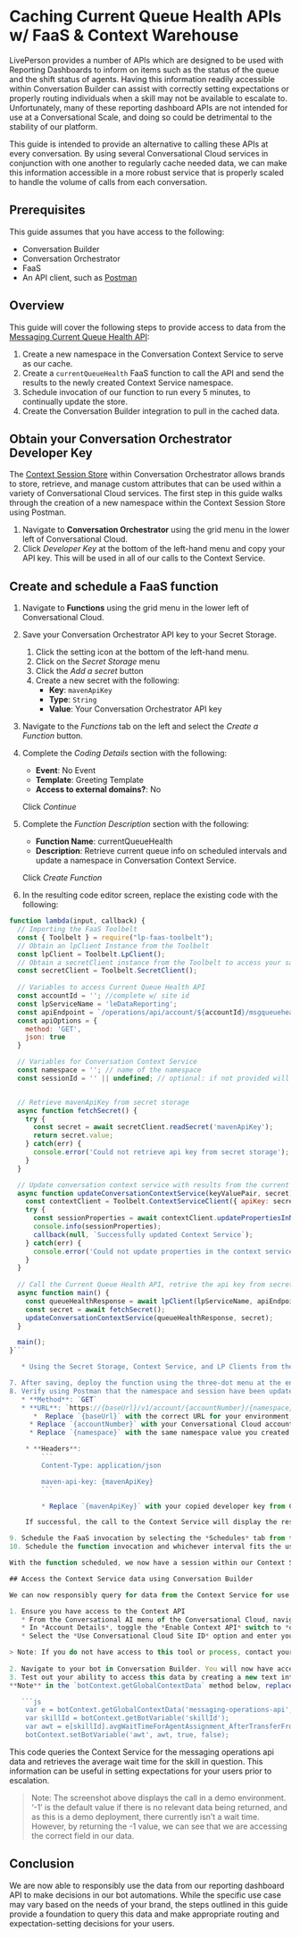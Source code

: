 # Caching Current Queue Health APIs w/ FaaS & Context Warehouse

LivePerson provides a number of APIs which are designed to be used with Reporting Dashboards to inform on items such as the status of the queue and the shift status of agents. Having this information readily accessible within Conversation Builder can assist with correctly setting expectations or properly routing individuals when a skill may not be available to escalate to. Unfortunately, many of these reporting dashboard APIs are not intended for use at a Conversational Scale, and doing so could be detrimental to the stability of our platform.

This guide is intended to provide an alternative to calling these APIs at every conversation. By using several Conversational Cloud services in conjunction with one another to regularly cache needed data, we can make this information accessible in a more robust service that is properly scaled to handle the volume of calls from each conversation.

## Prerequisites
This guide assumes that you have access to the following:
* Conversation Builder
* Conversation Orchestrator
* FaaS
* An API client, such as [Postman](https://www.postman.com/)

## Overview
This guide will cover the following steps to provide access to data from the [Messaging Current Queue Health API](https://developers.liveperson.com/messaging-operations-api-methods-messaging-current-queue-health.html):

1. Create a new namespace in the Conversation Context Service to serve as our cache.
2. Create a `currentQueueHealth` FaaS function to call the API and send the results to the newly created Context Service namespace.
3. Schedule invocation of our function to run every 5 minutes, to continually update the store.
4. Create the Conversation Builder integration to pull in the cached data.

## Obtain your Conversation Orchestrator Developer Key

The [Context Session Store](https://developers.liveperson.com/conversation-orchestrator-conversation-context-service-overview.html) within Conversation Orchestrator allows brands to store, retrieve, and manage custom attributes that can be used within a variety of Conversational Cloud services. The first step in this guide walks through the creation of a new namespace within the Context Session Store using Postman.

1. Navigate to **Conversation Orchestrator** using the grid menu in the lower left of Conversational Cloud.
2. Click *Developer Key* at the bottom of the left-hand menu and copy your API key. This will be used in all of our calls to the Context Service.

## Create and schedule a FaaS function

1. Navigate to **Functions** using the grid menu in the lower left of Conversational Cloud.
2. Save your Conversation Orchestrator API key to your Secret Storage.
   1. Click the setting icon at the bottom of the left-hand menu.
   2. Click on the *Secret Storage* menu
   3. Click the *Add a secret* button
   4. Create a new secret with the following:
      * **Key**: `mavenApiKey`
      * **Type**: `String`
      * **Value**: Your Conversation Orchestrator API key
  
3. Navigate to the *Functions* tab on the left and select the *Create a Function* button.
4. Complete the *Coding Details* section with the following:
   * **Event**: No Event
   * **Template**: Greeting Template
   * **Access to external domains?**: No

	Click *Continue*

5. Complete the *Function Description* section with the following:
   * **Function Name**: currentQueueHealth
   * **Description**: Retrieve current queue info on scheduled intervals and update a namespace in Conversation Context Service.

	Click *Create Function*


6. In the resulting code editor screen, replace the existing code with the following:
```js
function lambda(input, callback) {
  // Importing the FaaS Toolbelt
  const { Toolbelt } = require("lp-faas-toolbelt");
  // Obtain an lpClient Instance from the Toolbelt
  const lpClient = Toolbelt.LpClient();
  // Obtain a secretClient instance from the Toolbelt to access your saved Conversation Orchestrator key
  const secretClient = Toolbelt.SecretClient();
  
  // Variables to access Current Queue Health API
  const accountId = ''; //complete w/ site id
  const lpServiceName = 'leDataReporting';
  const apiEndpoint = `/operations/api/account/${accountId}/msgqueuehealth/current/?v=1`;
  const apiOptions = {
    method: 'GET',
    json: true
  }

  // Variables for Conversation Context Service
  const namespace = ''; // name of the namespace
  const sessionId = '' || undefined; // optional: if not provided will use default session


  // Retrieve mavenApiKey from secret storage
  async function fetchSecret() {
    try {
      const secret = await secretClient.readSecret('mavenApiKey');
      return secret.value;  
    } catch(err) {
      console.error('Could not retrieve api key from secret storage');
    } 
  }

  // Update conversation context service with results from the current queue health call
  async function updateConversationContextService(keyValuePair, secret) {
    const contextClient = Toolbelt.ContextServiceClient({ apiKey: secret, accountId: accountId });
    try {
      const sessionProperties = await contextClient.updatePropertiesInNamespace(namespace, keyValuePair, sessionId);
      console.info(sessionProperties);
      callback(null, `Successfully updated Context Service`);
    } catch(err) {
      console.error('Could not update properties in the context service');
    }
  }
    
  // Call the Current Queue Health API, retrive the api key from secret storage, and update Conversation Context Service.
  async function main() {
    const queueHealthResponse = await lpClient(lpServiceName, apiEndpoint, apiOptions);
    const secret = await fetchSecret();
    updateConversationContextService(queueHealthResponse, secret);
  }

  main();
}```

   * Using the Secret Storage, Context Service, and LP Clients from the `lp-faas-toolbelt` package, this function calls the current queue health API and passes that to a function to call and update the Conversation Context Service.

7. After saving, deploy the function using the three-dot menu at the end of the function's row. Once deployed, invoke the function to test and ensure that it is working. If successful, the logs should read `Successfully updated Context Service`.
8. Verify using Postman that the namespace and session have been updated in the Context Service. To test, provide the following details to your API client:
   * **Method**: `GET`
   * **URL**: `https://{baseUrl}/v1/account/{accountNumber}/{namespace}/properties`
      *  Replace `{baseUrl}` with the correct URL for your environment, found [here](https://developers.liveperson.com/conversation-orchestrator-conversation-context-service-methods.html#rest-apis-overview).
   	 * Replace `{accountNumber}` with your Conversational Cloud account number. 
     * Replace `{namespace}` with the same namespace value you created in the FaaS function above

	* **Headers**: 
		```
		Content-Type: application/json

		maven-api-key: {mavenApiKey}
		```

    	* Replace `{mavenApiKey}` with your copied developer key from Conversation Orchestrator

    If successful, the call to the Context Service will display the results of the Messaging Current Queue Health API.

9. Schedule the FaaS invocation by selecting the *Schedules* tab from the left-hand menu. Tap the *Create a schedule* button and select the newly deployed function from the resulting dropdown.
10. Schedule the function invocation and whichever interval fits the use case for your brand. For this example, entering `/5` in the *Minutes* field will result in this function running and updating the Context Service every 5 minutes.

With the function scheduled, we now have a session within our Context Service being updated with a reasonable approximation of the current queue health, including information on the estimated wait time. 

## Access the Context Service data using Conversation Builder

We can now responsibly query for data from the Context Service for use within Conversation Builder. The following example demonstrates using [Context Session Store methods](https://developers.liveperson.com/conversation-builder-scripting-functions-manage-the-context-session-store.html) to retrieve and display the relevant information.

1. Ensure you have access to the Context API 
   * From the Conversational AI menu of the Conversational Cloud, navigate into *Bot Accounts* and select your account
   * In *Account Details*, toggle the *Enable Context API* switch to *on* 
   * Select the *Use Conversational Cloud Site ID* option and enter your account number

> Note: If you do not have access to this tool or process, contact your LivePerson account representative. Alternatively, Context Service data can be accessed via API integration, however, make sure to follow best practices in safeguarding secrets and API keys by taking advantage of environment variables.
  
2. Navigate to your bot in Conversation Builder. You will now have access to Context Session Store methods in Global Functions, as well as Pre/Post process code editors for each interaction.
3. Test out your ability to access this data by creating a new text interaction with the following pre-process code included:
**Note** in the `botContext.getGlobalContextData` method below, replace `messaging-operations-api` with the namespace value from your FaaS function

   ```js
    var e = botContext.getGlobalContextData('messaging-operations-api', 'skillsMetrics');
    var skillId = botContext.getBotVariable('skillId');
    var awt = e[skillId].avgWaitTimeForAgentAssignment_AfterTransferFromAgent;
    botContext.setBotVariable('awt', awt, true, false);
   ```

  This code queries the Context Service for the messaging operations api data and retrieves the average wait time for the skill in question. This information can be useful in setting expectations for your users prior to escalation. 

> Note: The screenshot above displays the call in a demo environment. ‘-1’ is the default value if there is no relevant data being returned, and as this is a demo deployment, there currently isn’t a wait time. However, by returning the -1 value, we can see that we are accessing the correct field in our data.

## Conclusion

We are now able to responsibly use the data from our reporting dashboard API to make decisions in our bot automations. While the specific use case may vary based on the needs of your brand, the steps outlined in this guide provide a foundation to query this data and make appropriate routing and expectation-setting decisions for your users.